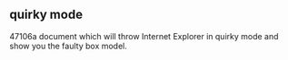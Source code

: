 <article><h2>quirky mode</h2><time><span class="day">4</span><span class="month">7</span><span class="year">106</span></time>a document which will throw Internet Explorer in quirky mode and show you the faulty box model.</article>